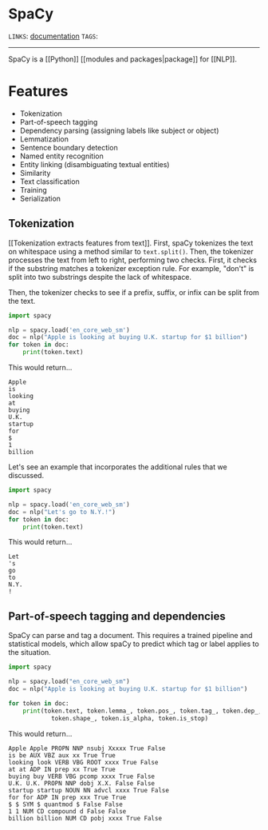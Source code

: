 # SpaCy
`LINKS`: [documentation](https://spacy.io/)
`TAGS`: 

---
SpaCy is a [[Python]] [[modules and packages|package]] for [[NLP]]. 

# Features
- Tokenization
- Part-of-speech tagging
- Dependency parsing (assigning labels like subject or object)
- Lemmatization
- Sentence boundary detection
- Named entity recognition
- Entity linking (disambiguating textual entities)
- Similarity
- Text classification
- Training
- Serialization

## Tokenization
[[Tokenization extracts features from text]]. First, spaCy tokenizes the text on whitespace using a method similar to `text.split()`. Then, the tokenizer processes the text from left to right, performing two checks. First, it checks if the substring matches a tokenizer exception rule. For example, "don't" is split into two substrings despite the lack of whitespace.

Then, the tokenizer checks to see if a prefix, suffix, or infix can be split from the text. 

```python
import spacy

nlp = spacy.load('en_core_web_sm')
doc = nlp("Apple is looking at buying U.K. startup for $1 billion")
for token in doc:
	print(token.text)
```

This would return...

```
Apple 
is
looking
at
buying 
U.K.
startup
for
$
1
billion
```

Let's see an example that incorporates the additional rules that we discussed.

```python
import spacy

nlp = spacy.load('en_core_web_sm')
doc = nlp("Let's go to N.Y.!")
for token in doc:
	print(token.text)
```

This would return...

```
Let
's
go
to
N.Y.
!
```

## Part-of-speech tagging and dependencies
SpaCy can parse and tag a document. This requires a trained pipeline and statistical models, which allow spaCy to predict which tag or label applies to the situation.

```python
import spacy

nlp = spacy.load("en_core_web_sm")
doc = nlp("Apple is looking at buying U.K. startup for $1 billion")

for token in doc:
    print(token.text, token.lemma_, token.pos_, token.tag_, token.dep_,
            token.shape_, token.is_alpha, token.is_stop)
```

This would return...

```
Apple Apple PROPN NNP nsubj Xxxxx True False
is be AUX VBZ aux xx True True
looking look VERB VBG ROOT xxxx True False
at at ADP IN prep xx True True
buying buy VERB VBG pcomp xxxx True False
U.K. U.K. PROPN NNP dobj X.X. False False
startup startup NOUN NN advcl xxxx True False
for for ADP IN prep xxx True True
$ $ SYM $ quantmod $ False False
1 1 NUM CD compound d False False
billion billion NUM CD pobj xxxx True False
```

